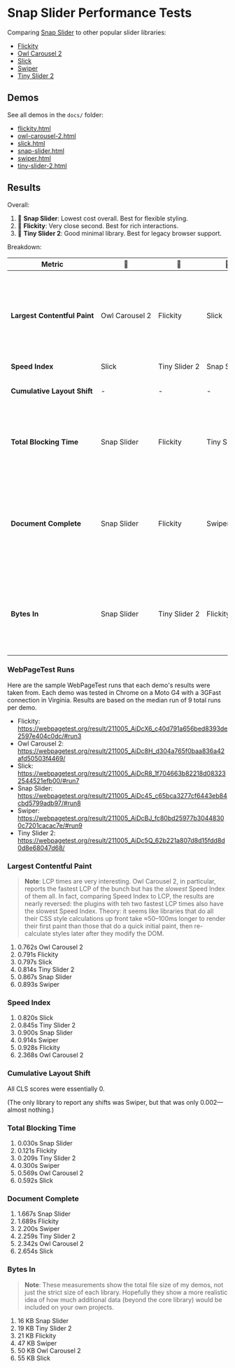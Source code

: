 # Snap Slider Performance Tests

Comparing [Snap Slider](https://github.com/tannerhodges/snap-slider#readme) to other popular slider libraries:

- [Flickity](https://flickity.metafizzy.co)
- [Owl Carousel 2](https://owlcarousel2.github.io/OwlCarousel2/)
- [Slick](https://kenwheeler.github.io/slick/)
- [Swiper](https://swiperjs.com)
- [Tiny Slider 2](https://github.com/ganlanyuan/tiny-slider#readme)

## Demos

See all demos in the `docs/` folder:

- [flickity.html](https://tannerhodges.github.io/snap-slider-perf/flickity.html)
- [owl-carousel-2.html](https://tannerhodges.github.io/snap-slider-perf/owl-carousel-2.html)
- [slick.html](https://tannerhodges.github.io/snap-slider-perf/slick.html)
- [snap-slider.html](https://tannerhodges.github.io/snap-slider-perf/snap-slider.html)
- [swiper.html](https://tannerhodges.github.io/snap-slider-perf/swiper.html)
- [tiny-slider-2.html](https://tannerhodges.github.io/snap-slider-perf/tiny-slider-2.html)

## Results

Overall:

1. 🥇 **Snap Slider**: Lowest cost overall. Best for flexible styling.
2. 🥈 **Flickity**: Very close second. Best for rich interactions.
3. 🥉 **Tiny Slider 2**: Good minimal library. Best for legacy browser support.

Breakdown:

| Metric                       | 🥇              | 🥈             | 🥉             | Notes |
| ---------------------------- | -------------- | ------------- | ------------- | ------ |
| **Largest Contentful Paint** | Owl Carousel 2 | Flickity      | Slick         | ⚠️ Libraries that defer CSS calculations have a faster initial paint, but a slower Speed Index. |
| **Speed Index**              | Slick          | Tiny Slider 2 | Snap Slider   | (See above.) |
| **Cumulative Layout Shift**  | -              | -             | -             | No libraries produced significant layout shifts. |
| **Total Blocking Time**      | Snap Slider    | Flickity      | Tiny Slider 2 | Libraries with more DOM manipulation had more blocking time. |
| **Document Complete**        | Snap Slider    | Flickity      | Swiper        | In general, libraries with the least blocking time also finished loading first. (Fully Loaded follows same order.) |
| **Bytes In**                 | Snap Slider    | Tiny Slider 2 | Flickity      | Libraries with the least blocking time also happened to be the lowest file size overall. |

### WebPageTest Runs

Here are the sample WebPageTest runs that each demo's results were taken from. Each demo was tested in Chrome on a Moto G4 with a 3GFast connection in Virginia. Results are based on the median run of 9 total runs per demo.

- Flickity: https://webpagetest.org/result/211005_AiDcX6_c40d791a656bed8393de2597e404c0dc/#run3
- Owl Carousel 2: https://webpagetest.org/result/211005_AiDc8H_d304a765f0baa836a42afd50503f4469/
- Slick: https://webpagetest.org/result/211005_AiDcR8_1f704663b82218d083232544521efb00/#run7
- Snap Slider: https://webpagetest.org/result/211005_AiDc45_c65bca3277cf6443eb84cbd5799adb97/#run8
- Swiper: https://webpagetest.org/result/211005_AiDcBJ_fc80bd25977b30448300c7201cacac7e/#run9
- Tiny Slider 2: https://webpagetest.org/result/211005_AiDc5Q_62b221a807d8d15fdd8d0d8e68047d68/

### Largest Contentful Paint

> **Note**: LCP times are very interesting. Owl Carousel 2, in particular, reports the fastest LCP of the bunch but has the *slowest* Speed Index of them all. In fact, comparing Speed Index to LCP, the results are nearly reversed: the plugins with teh two fastest LCP times also have the slowest Speed Index. Theory: it seems like libraries that do all their CSS style calculations up front take ≈50–100ms longer to render their first paint than those that do a quick initial paint, then re-calculate styles later after they modify the DOM.

1. 0.762s Owl Carousel 2
2. 0.791s Flickity
3. 0.797s Slick
4. 0.814s Tiny Slider 2
5. 0.867s Snap Slider
6. 0.893s Swiper

### Speed Index

1. 0.820s Slick
2. 0.845s Tiny Slider 2
3. 0.900s Snap Slider
4. 0.914s Swiper
5. 0.928s Flickity
6. 2.368s Owl Carousel 2

### Cumulative Layout Shift

All CLS scores were essentially 0.

(The only library to report any shifts was Swiper, but that was only 0.002—almost nothing.)

### Total Blocking Time

1. 0.030s Snap Slider
2. 0.121s Flickity
3. 0.209s Tiny Slider 2
4. 0.300s Swiper
5. 0.569s Owl Carousel 2
6. 0.592s Slick

### Document Complete

1. 1.667s Snap Slider
2. 1.689s Flickity
3. 2.200s Swiper
4. 2.259s Tiny Slider 2
5. 2.342s Owl Carousel 2
6. 2.654s Slick

### Bytes In

> **Note**: These measurements show the total file size of my demos, not just the strict size of each library. Hopefully they show a more realistic idea of how much additional data (beyond the core library) would be included on your own projects.

1. 16 KB Snap Slider
2. 19 KB Tiny Slider 2
3. 21 KB Flickity
4. 47 KB Swiper
5. 50 KB Owl Carousel 2
6. 55 KB Slick
